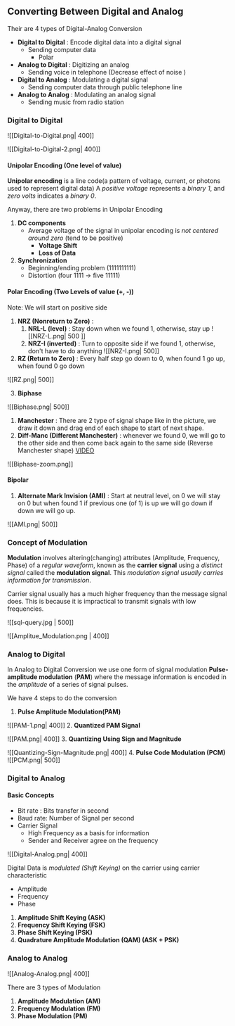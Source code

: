 ## Converting Between Digital and Analog

Their are 4 types of Digital-Analog Conversion

- **Digital to Digital** : Encode digital data into a digital signal
	- Sending computer data
		- Polar
- **Analog to Digital** : Digitizing an analog
	- Sending voice in telephone (Decrease effect of noise )
- **Digital to Analog** : Modulating a digital signal
	- Sending computer data through public telephone line
- **Analog to Analog** : Modulating an analog signal
	- Sending music from radio station


### Digital to Digital

![[Digital-to-Digital.png|  400]]

![[Digital-to-Digital-2.png| 400]]
#### Unipolar Encoding (One level of value)

**Unipolar encoding** is a line code(a pattern of voltage, current, or photons used to represent digital data) A *positive voltage* represents a *binary 1*, and *zero volts* indicates a *binary 0*.

Anyway, there are two problems in Unipolar Encoding
1. **DC components**
	- Average voltage of the signal in unipolar encoding is *not centered around zero* (tend to be positive)
		- **Voltage Shift**
		- **Loss of Data**
1. **Synchronization**
	- Beginning/ending problem (1111111111)
	- Distortion (four 1111 -> five 11111)

#### Polar Encoding (Two Levels of value (+, -))
Note: We will start on positive side
1. **NRZ (Nonreturn to Zero)** : 
	1. **NRL-L (level)** : Stay down when we found 1, otherwise, stay up   ![[NRZ-L.png|  500 ]]
	  2. **NRZ-I (inverted)** : Turn to opposite side if we found 1, otherwise, don't have to do anything                           ![[NRZ-I.png| 500]]
2. **RZ (Return to Zero)** : Every half step go down to 0, when found 1 go up, when found 0 go down

![[RZ.png| 500]]

3. **Biphase** 

![[Biphase.png| 500]]

1. **Manchester** :  There are 2 type of signal shape like in the picture, we draw it down and drag end of each shape to start of next shape.
2. **Diff-Manc (Different Manchester)** : whenever we found 0, we will go to the other side and then come back again to the same side (Reverse Manchester shape) [VIDEO](https://www.youtube.com/watch?v=du_boiwX1yU)

![[Biphase-zoom.png]]

#### Bipolar

1. **Alternate Mark Invision (AMI)** : Start at neutral level, on 0 we will stay on 0 but when found 1 if previous one (of 1) is up we will go down if down we will go up.

![[AMI.png| 500]]

### Concept of Modulation

**Modulation** involves altering(changing) attributes (Amplitude, Frequency, Phase) of a *regular waveform*, known as the **carrier signal** using a *distinct signal* called the **modulation signal**. This *modulation signal usually carries information for transmission*.

Carrier signal usually has a much higher frequency than the message signal does. This is because it is impractical to transmit signals with low frequencies.

![[sql-query.jpg | 500]]

![[Amplitue_Modulation.png | 400]]
### Analog to Digital

In Analog to Digital Conversion we use one form of signal modulation **Pulse-amplitude modulation** (**PAM**) where the message information is encoded in the *amplitude* of a series of signal pulses.

We have 4 steps to do the conversion

1. **Pulse Amplitude Modulation(PAM)**

![[PAM-1.png| 400]]
2. **Quantized PAM Signal** 

![[PAM.png| 400]]
3. **Quantizing Using Sign and Magnitude**

![[Quantizing-Sign-Magnitude.png|  400]]
4. **Pulse Code Modulation (PCM)** ![[PCM.png| 500]]
### Digital to Analog

#### Basic Concepts
- Bit rate : Bits transfer in second
- Baud rate: Number of Signal per second
- Carrier Signal
	- High Frequency as a basis for information
	- Sender and Receiver agree on the frequency

![[Digital-Analog.png| 400]]

Digital Data is *modulated (Shift Keying)* on the carrier using carrier characteristic
- Amplitude
- Frequency
- Phase

1. **Amplitude Shift Keying (ASK)**
2. **Frequency Shift Keying (FSK)**
3. **Phase Shift Keying (PSK)**
4. **Quadrature Amplitude Modulation (QAM) (ASK + PSK)**

### Analog to Analog

![[Analog-Analog.png| 400]]

There are 3 types of Modulation

1. **Amplitude Modulation (AM)**
2. **Frequency Modulation (FM)**
3. **Phase Modulation (PM)**